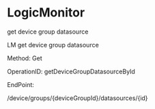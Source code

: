 #     LogicMonitor


get device group datasource

LM get device group datasource

Method: Get

OperationID: getDeviceGroupDatasourceById

EndPoint:

/device/groups/{deviceGroupId}/datasources/{id}

